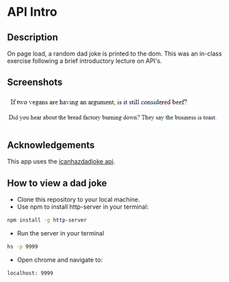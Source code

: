 # API Intro

## Description
On page load, a random dad joke is printed to the dom. This was an in-class exercise following a brief introductory lecture on API's.

## Screenshots
![on page load](./pic1.png)
![on refresh](./pic2.png)

## Acknowledgements
This app uses the [icanhazdadjoke api](https://icanhazdadjoke.com/api).

## How to view a dad joke
* Clone this repository to your local machine.
* Use npm to install http-server in your terminal:
```sh
npm install -g http-server
```
* Run the server in your terminal
```sh
hs -p 9999
```
* Open chrome and navigate to:
```
localhost: 9999
```
